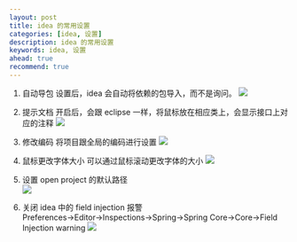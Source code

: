 ```yaml
---
layout: post  
title: idea 的常用设置  
categories: [idea, 设置]  
description: idea 的常用设置  
keywords: idea, 设置  
ahead: true  
recommend: true  
---
```


1. 自动导包
设置后，idea 会自动将依赖的包导入，而不是询问。
![](https://taojintianxia.github.io/images/posts/ide/idea/settings/auto_import.jpg)

2. 提示文档
开启后，会跟 eclipse 一样，将鼠标放在相应类上，会显示接口上对应的注释
![](https://taojintianxia.github.io/images/posts/ide/idea/settings/show_quick.jpg)

3. 修改编码
将项目跟全局的编码进行设置
![](https://taojintianxia.github.io/images/posts/ide/idea/settings/file_coding.jpg)

4. 鼠标更改字体大小
可以通过鼠标滚动更改字体的大小
![](https://taojintianxia.github.io/images/posts/ide/idea/settings/zoom_font_size.jpg)

5. 设置 open project 的默认路径  
![](https://taojintianxia.github.io/images/posts/ide/idea/settings/idea_default_open_path.png)

6. 关闭 idea 中的 field injection 报警  
Preferences->Editor->Inspections->Spring->Spring Core->Core->Field Injection warning
![](https://taojintianxia.github.io/images/posts/ide/idea/settings/field_injection.png)


